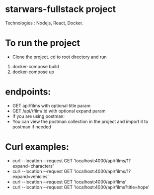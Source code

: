 # starwars-fullstack project

Technologies : Nodejs, React, Docker.

# To run the project


- Clone the project.
cd to root directory and run 
1) docker-compose build
2) docker-compose up




# endpoints:
- GET api/films with optional title param
- GET /api//film/:id with optional expand param
- If you are using postman:
- You can view the postman collection in the project and import it to postman if needed

# Curl examples:

- curl --location --request GET 'localhost:4000/api/films/1?expand=characters'
- curl --location --request GET 'localhost:4000/api/films/1?expand=vehicles'
- curl --location --request GET 'localhost:4000/api/films'
- curl --location --request GET 'localhost:4000/api/films?title=hope'

